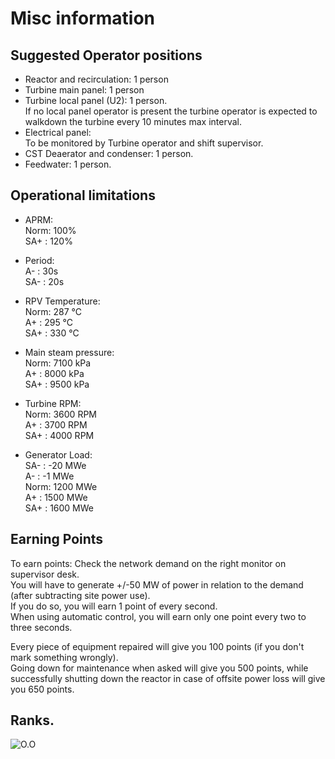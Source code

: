 # Misc information

## Suggested Operator positions

- Reactor and recirculation: 1 person
- Turbine main panel: 1 person
- Turbine local panel (U2): 1 person.  
        If no local panel operator is present the turbine operator is expected to walkdown the turbine every 10 minutes max interval.  
- Electrical panel:   
        To be monitored by Turbine operator and shift supervisor.
- CST Deaerator and condenser: 1 person.
- Feedwater: 1 person.

## Operational limitations

- APRM:  
Norm: 100%  
SA+ : 120%
- Period:  
A- : 30s  
SA- : 20s  

- RPV Temperature:  
Norm: 287 °C  
A+ : 295 °C  
SA+ : 330 °C  

- Main steam pressure:  
Norm: 7100 kPa  
A+ : 8000 kPa  
SA+ : 9500 kPa  

- Turbine RPM:  
Norm: 3600 RPM  
A+ : 3700 RPM  
SA+ : 4000 RPM  

- Generator Load:  
SA- : -20 MWe  
A- : -1 MWe  
Norm: 1200 MWe  
A+ : 1500 MWe  
SA+ : 1600 MWe  
## Earning Points

To earn points: Check the network demand on the right monitor on supervisor desk.  
You will have to generate +/-50 MW of power in relation to the demand (after subtracting site power use).  
If you do so, you will earn 1 point of every second.  
When using automatic control, you will earn only one point every two to three seconds.

Every piece of equipment repaired will give you 100 points (if you don't mark something wrongly).  
Going down for maintenance when asked will give you 500 points, while successfully shutting down the reactor in case of offsite power loss will give you 650 points.

## Ranks.
![O.O](https://media.discordapp.net/attachments/1104020340591579287/1121361076890648636/image.png "°.°")
